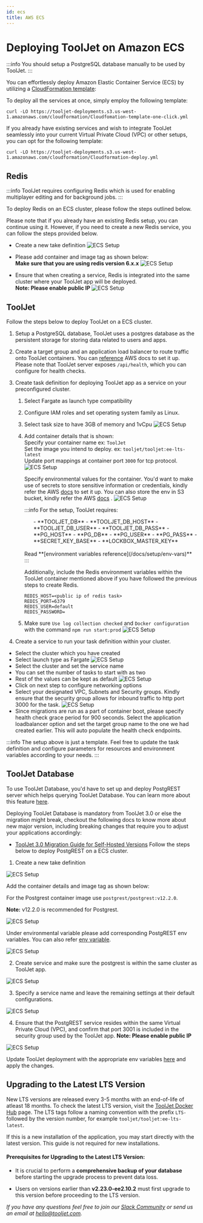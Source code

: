 ```yaml
---
id: ecs
title: AWS ECS
---
```


# Deploying ToolJet on Amazon ECS

:::info
You should setup a PostgreSQL database manually to be used by ToolJet.
:::

You can effortlessly deploy Amazon Elastic Container Service (ECS) by utilizing a [CloudFormation template](https://aws.amazon.com/cloudformation/):

To deploy all the services at once, simply employ the following template:

```
curl -LO https://tooljet-deployments.s3.us-west-1.amazonaws.com/cloudformation/Cloudfomation-template-one-click.yml
```

If you already have existing services and wish to integrate ToolJet seamlessly into your current Virtual Private Cloud (VPC) or other setups, you can opt for the following template:

```
curl -LO https://tooljet-deployments.s3.us-west-1.amazonaws.com/cloudformation/Cloudformation-deploy.yml
```

<div style={{paddingTop:'24px'}}>

## Redis

:::info
ToolJet requires configuring Redis which is used for enabling multiplayer editing and for background jobs.
:::

To deploy Redis on an ECS cluster, please follow the steps outlined below.

Please note that if you already have an existing Redis setup, you can continue using it. However, if you need to create a new Redis service, you can follow the steps provided below.

- Create a new take definition
  <img className="screenshot-full" src="/img/setup/ecs/ecs-1.png" alt="ECS Setup" />

- Please add container and image tag as shown below: <br/>
  **Make sure that you are using redis version 6.x.x**
  <img className="screenshot-full" src="/img/setup/ecs/ecs-2.png" alt="ECS Setup" />

- Ensure that when creating a service, Redis is integrated into the same cluster where your ToolJet app will be deployed. <br/>
  **Note: Please enable public IP**
  <img className="screenshot-full" src="/img/setup/ecs/ecs-3.png" alt="ECS Setup" />

</div>

<div style={{paddingTop:'24px'}}>

## ToolJet

Follow the steps below to deploy ToolJet on a ECS cluster.

1. Setup a PostgreSQL database, ToolJet uses a postgres database as the persistent storage for storing data related to users and apps.
2. Create a target group and an application load balancer to route traffic onto ToolJet containers. You can [reference](https://docs.aws.amazon.com/AmazonECS/latest/userguide/create-application-load-balancer.html) AWS docs to set it up. Please note that ToolJet server exposes `/api/health`, which you can configure for health checks.
3. Create task definition for deploying ToolJet app as a service on your preconfigured cluster.

   1. Select Fargate as launch type compatibility
   2. Configure IAM roles and set operating system family as Linux.
   3. Select task size to have 3GB of memory and 1vCpu
      <img className="screenshot-full" src="/img/setup/ecs/ecs-4.png" alt="ECS Setup" />
   4. Add container details that is shown: <br/>
      Specify your container name ex: `ToolJet` <br/>
      Set the image you intend to deploy. ex: `tooljet/tooljet:ee-lts-latest` <br/>
      Update port mappings at container port `3000` for tcp protocol.
      <img className="screenshot-full" src="/img/setup/ecs/ecs-5.png" alt="ECS Setup" />

      Specify environmental values for the container. You'd want to make use of secrets to store sensitive information or credentials, kindly refer the AWS [docs](https://docs.aws.amazon.com/AmazonECS/latest/developerguide/specifying-sensitive-data-secrets.html) to set it up. You can also store the env in S3 bucket, kindly refer the AWS [docs](https://docs.aws.amazon.com/AmazonECS/latest/developerguide/taskdef-envfiles.html) .
      <img className="screenshot-full" src="/img/setup/ecs/ecs-6.png" alt="ECS Setup" />

      :::info
      For the setup, ToolJet requires:
       <ul> 
       - **TOOLJET_DB** 
       - **TOOLJET_DB_HOST**
       - **TOOLJET_DB_USER**
       - **TOOLJET_DB_PASS**
       - **PG_HOST**
       - **PG_DB**
       - **PG_USER**
       - **PG_PASS**
       - **SECRET_KEY_BASE** 
       - **LOCKBOX_MASTER_KEY**
       </ul>
       <br/>
       Read **[environment variables reference](/docs/setup/env-vars)**
       :::

      Additionally, include the Redis environment variables within the ToolJet container mentioned above if you have followed the previous steps to create Redis.

      ```
      REDIS_HOST=<public ip of redis task>
      REDIS_PORT=6379
      REDIS_USER=default
      REDIS_PASSWORD=
      ```

   5. Make sure `Use log collection checked` and `Docker configuration` with the command `npm run start:prod`
      <img className="screenshot-full" src="/img/setup/ecs/ecs-8.png" alt="ECS Setup" />

4. Create a service to run your task definition within your cluster.

- Select the cluster which you have created
- Select launch type as Fargate
  <img className="screenshot-full" src="/img/setup/ecs/ecs-9.png" alt="ECS Setup" />
- Select the cluster and set the service name
- You can set the number of tasks to start with as two
- Rest of the values can be kept as default
  <img className="screenshot-full" src="/img/setup/ecs/ecs-10.png" alt="ECS Setup" />
- Click on next step to configure networking options
- Select your designated VPC, Subnets and Security groups. Kindly ensure that the security group allows for inbound traffic to http port 3000 for the task.
  <img className="screenshot-full" src="/img/setup/ecs/ecs-11.png" alt="ECS Setup" />
- Since migrations are run as a part of container boot, please specify health check grace period for 900 seconds. Select the application loadbalancer option and set the target group name to the one we had created earlier. This will auto populate the health check endpoints.

:::info
The setup above is just a template. Feel free to update the task definition and configure parameters for resources and environment variables according to your needs.
:::

</div>

<div style={{paddingTop:'24px'}}>

## ToolJet Database

To use ToolJet Database, you'd have to set up and deploy PostgREST server which helps querying ToolJet Database. You can learn more about this feature [here](/docs/tooljet-db/tooljet-database).

Deploying ToolJet Database is mandatory from ToolJet 3.0 or else the migration might break, checkout the following docs to know more about new major version, including breaking changes that require you to adjust your applications accordingly:

- [ToolJet 3.0 Migration Guide for Self-Hosted Versions](./upgrade-to-v3.md)
  Follow the steps below to deploy PostgREST on a ECS cluster.

1. Create a new take definition

  <div style={{textAlign: 'center'}}>

  <img className="screenshot-full" src="/img/setup/ecs/ecs-12.png" alt="ECS Setup" />

  </div>
  
  Add the container details and image tag as shown below:
  
  For the Postgrest container image use `postgrest/postgrest:v12.2.0`.

**Note:** v12.2.0 is recommended for Postgrest.

  <div style={{textAlign: 'center'}}>

  <img className="screenshot-full" src="/img/setup/ecs/ecs-13.png" alt="ECS Setup" />

  </div>
  
  Under environmental variable please add corresponding PostgREST env variables. You can also refer [env variable](/docs/setup/env-vars#postgrest).

  <div style={{textAlign: 'center'}}>

  <img className="screenshot-full" src="/img/setup/ecs/ecs-14.png" alt="ECS Setup" />

  </div>

2. Create service and make sure the postgrest is within the same cluster as ToolJet app.

  <div style={{textAlign: 'center'}}>

  <img className="screenshot-full" src="/img/setup/ecs/ecs-15.png" alt="ECS Setup" />

  </div>

3. Specify a service name and leave the remaining settings at their default configurations.

  <div style={{textAlign: 'center'}}>

  <img className="screenshot-full" src="/img/setup/ecs/ecs-16.png" alt="ECS Setup" />

  </div>

4. Ensure that the PostgREST service resides within the same Virtual Private Cloud (VPC), and confirm that port 3001 is included in the security group used by the ToolJet app. **Note: Please enable public IP**

  <div style={{textAlign: 'center'}}>

  <img className="screenshot-full" src="/img/setup/ecs/ecs-17.png" alt="ECS Setup" />

  </div>

Update ToolJet deployment with the appropriate env variables [here](/docs/setup/env-vars#tooljet-database) and apply the changes.

</div>

## Upgrading to the Latest LTS Version

New LTS versions are released every 3-5 months with an end-of-life of atleast 18 months. To check the latest LTS version, visit the [ToolJet Docker Hub](https://hub.docker.com/r/tooljet/tooljet/tags) page. The LTS tags follow a naming convention with the prefix `LTS-` followed by the version number, for example `tooljet/tooljet:ee-lts-latest`.

If this is a new installation of the application, you may start directly with the latest version. This guide is not required for new installations.

#### Prerequisites for Upgrading to the Latest LTS Version:

- It is crucial to perform a **comprehensive backup of your database** before starting the upgrade process to prevent data loss.

- Users on versions earlier than **v2.23.0-ee2.10.2** must first upgrade to this version before proceeding to the LTS version.

_If you have any questions feel free to join our [Slack Community](/docs/slack) or send us an email at hello@tooljet.com._
